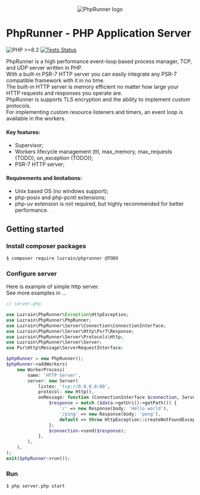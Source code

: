 <p align="center">
  <picture>
    <source media="(prefers-color-scheme: dark)" srcset="https://github.com/luzrain/phprunner/assets/25800964/b6d62fc9-d08b-4ac7-be0b-2da6653d4c6b">
    <img alt="PhpRunner logo" align="center" src="https://github.com/luzrain/phprunner/assets/25800964/9107aca7-13e0-40a9-b107-7dde99f171d1">
  </picture>
</p>

# PhpRunner - PHP Application Server
![PHP >=8.2](https://img.shields.io/badge/PHP-^8.2-777bb3.svg?style=flat)
[![Tests Status](https://img.shields.io/github/actions/workflow/status/luzrain/phprunner/tests.yaml?branch=master)](../../actions/workflows/tests.yaml)

PhpRunner is a high performance event-loop based process manager, TCP, and UDP server written in PHP.  
With a built-in PSR-7 HTTP server you can easily integrate any PSR-7 compatible framework with it in no time.  
The built-in HTTP server is memory efficient no matter how large your HTTP requests and responses you operate are.  
PhpRunner is supports TLS encryption and the ability to implement custom protocols.  
For implementing custom resource listeners and timers, an event loop is available in the workers. 

#### Key features:
- Supervisor;
- Workers lifecycle management (ttl, max_memory, max_requests (TODO), on_exception (TODO));
- PSR-7 HTTP server;

#### Requirements and limitations:  
 - Unix based OS (no windows support);
 - php-posix and php-pcntl extensions;
 - php-uv extension is not required, but highly recommended for better performance.

## Getting started
### Install composer packages
```bash
$ composer require luzrain/phprunner @TODO
```

### Configure server
Here is example of simple http server.  
See more examples in ...
```php
// server.php

use Luzrain\PhpRunner\Exception\HttpException;
use Luzrain\PhpRunner\PhpRunner;
use Luzrain\PhpRunner\Server\Connection\ConnectionInterface;
use Luzrain\PhpRunner\Server\Http\Psr7\Response;
use Luzrain\PhpRunner\Server\Protocols\Http;
use Luzrain\PhpRunner\Server\Server;
use Psr\Http\Message\ServerRequestInterface;

$phpRunner = new PhpRunner();
$phpRunner->addWorkers(
    new WorkerProcess(
        name: 'HTTP Server',
        server: new Server(
            listen: 'tcp://0.0.0.0:80',
            protocol: new Http(),
            onMessage: function (ConnectionInterface $connection, ServerRequestInterface $data): void {
                $response = match ($data->getUri()->getPath()) {
                    '/' => new Response(body: 'Hello world'),
                    '/ping' => new Response(body: 'pong'),
                    default => throw HttpException::createNotFoundException(),
                };
                $connection->send($response);
            },
        ),
    ),
);
exit($phpRunner->run());
```

### Run
```bash
$ php server.php start
```
